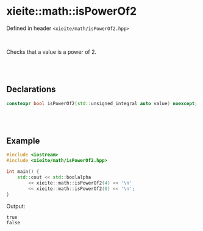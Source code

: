 # xieite::math::isPowerOf2
Defined in header `<xieite/math/isPowerOf2.hpp>`

<br/>

Checks that a value is a power of 2.

<br/><br/>

## Declarations
```cpp
constexpr bool isPowerOf2(std::unsigned_integral auto value) noexcept;
```

<br/><br/>

## Example
```cpp
#include <iostream>
#include <xieite/math/isPowerOf2.hpp>

int main() {
	std::cout << std::boolalpha
		<< xieite::math::isPowerOf2(4) << '\n'
		<< xieite::math::isPowerOf2(0) << '\n';
}
```
Output:
```
true
false
```
